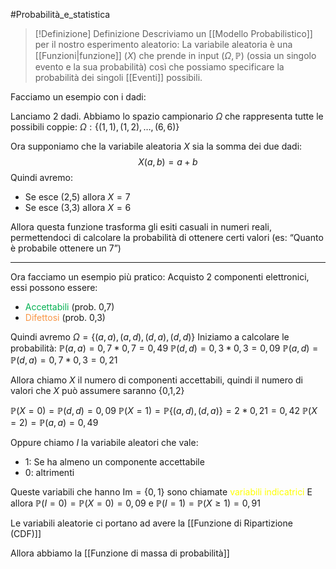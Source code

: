 #Probabilità_e_statistica 

> [!Definizione]  Definizione
> Descriviamo un [[Modello Probabilistico]] per il nostro esperimento aleatorio:
> La variabile aleatoria è una [[Funzioni|funzione]] ($X$) che prende in input $(\Omega,\mathbb{P})$ (ossia un singolo evento e la sua probabilità) così che possiamo specificare la probabilità dei singoli [[Eventi]] possibili.
> 

Facciamo un esempio con i dadi:

Lanciamo 2 dadi.
Abbiamo lo spazio campionario $\Omega$ che rappresenta tutte le possibili coppie:
$\Omega:\{(1,1),(1,2),\dots,(6,6)\}$

Ora supponiamo che la variabile aleatoria $X$ sia la somma dei due dadi:
$$X(a,b)=a+b$$
Quindi avremo:
- Se esce (2,5) allora $X=7$
- Se esce (3,3) allora $X=6$

Allora questa funzione trasforma gli esiti casuali in numeri reali, permettendoci di calcolare la probabilità di ottenere certi valori (es: “Quanto è probabile ottenere un 7”)

---

Ora facciamo un esempio più pratico:
Acquisto 2 componenti elettronici, essi possono essere:
- <font color="#00b050">Accettabili</font> (prob. 0,7)
- <font color="#f79646">Difettosi</font> (prob. 0,3)

Quindi avremo $\Omega=\{(a,a),(a,d),(d,a),(d,d)\}$
Iniziamo a calcolare le probabilità:
$\mathbb{P}(a,a)=0,7*0,7=0,49$
$\mathbb{P}(d,d)=0,3*0,3=0,09$
$\mathbb{P}(a,d)=\mathbb{P}(d,a)=0,7*0,3=0,21$

Allora chiamo $X$ il numero di componenti accettabili, quindi il numero di valori che $X$ può assumere saranno {0,1,2}

$\mathbb{P}(X=0)=\mathbb{P}(d,d)=0,09$
$\mathbb{P}(X=1)=\mathbb{P}\{(a,d),(d,a)\}=2*0,21=0,42$
$\mathbb{P}(X=2)=\mathbb{P}(a,a)=0,49$

Oppure chiamo $I$ la variabile aleatori che vale:
- $1$: Se ha almeno un componente accettabile
- $0$: altrimenti

Queste variabili che hanno $\mathrm{Im}=\{0,1\}$ sono chiamate <font color="#ffff00">variabili indicatrici</font>
E allora $\mathbb{P}(I=0)=\mathbb{P}(X=0)=0,09$ e $\mathbb{P}(I=1)=\mathbb{P}(X\geq1)=0,91$

Le variabili aleatorie ci portano ad avere la [[Funzione di Ripartizione (CDF)]]

Allora abbiamo la [[Funzione di massa di probabilità]]
